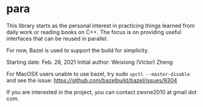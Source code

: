 # para
This library starts as the personal interest in practicing things learned
from daily work or reading books on C++. The focus is on providing useful
interfaces that can be reused in parallel.

For now, Bazel is used to support the build for simplicity.

Starting date: Feb. 28, 2021
Initial author: Weixiong (Victor) Zheng

For MacOSX users unable to use bazel, try sudo `spctl --master-disable` and
see the issue: https://github.com/bazelbuild/bazel/issues/9304

If you are interested in the project, you can contact zwxne2010 at gmail dot com.
